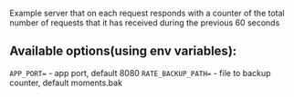 Example server that on each request responds with a counter of the total number of requests that it has received during the previous 60 seconds

## Available options(using env variables):
```APP_PORT=``` - app port, default 8080
```RATE_BACKUP_PATH=``` - file to backup counter, default moments.bak
